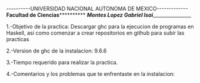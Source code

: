 ----------UNIVERSIDAD NACIONAL AUTONOMA DE MEXICO-------------
****************Facultad de Ciencias**************************
___________Montes Lopez Gabriel Isai___________________________

1.-Objetivo de la practica:
Descargar ghc para la ejecucion de programas en Haskell, asi como
comenzar a crear repositorios en github para subir las practicas

2.-Version de ghc de la instalacion:
9.6.6

3.-Tiempo requerido para realizar la practica.

4.-Comentarios y los problemas que te enfrentaste en la instalacion: 